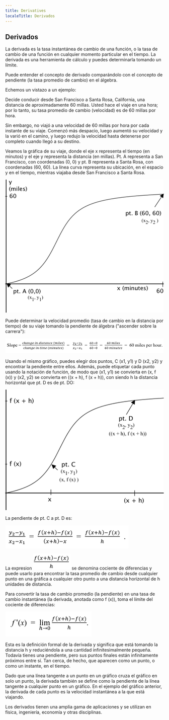 ```yaml
---
title: Derivatives
localeTitle: Derivados
---
```

## Derivados

La derivada es la tasa instantánea de cambio de una función, o la tasa de cambio de una función en cualquier momento particular en el tiempo. La derivada es una herramienta de cálculo y puedes determinarla tomando un límite.

Puede entender el concepto de derivado comparándolo con el concepto de pendiente (la tasa promedio de cambio) en el álgebra.

Echemos un vistazo a un ejemplo:

Decide conducir desde San Francisco a Santa Rosa, California, una distancia de aproximadamente 60 millas. Usted hace el viaje en una hora; por lo tanto, su tasa promedio de cambio (velocidad) es de 60 millas por hora.

Sin embargo, no viajó a una velocidad de 60 millas por hora por cada instante de su viaje. Comenzó más despacio, luego aumentó su velocidad y la varió en el camino, y luego redujo la velocidad hasta detenerse por completo cuando llegó a su destino.

Veamos la gráfica de su viaje, donde el eje x representa el tiempo (en minutos) y el eje y representa la distancia (en millas). Pt. A representa a San Francisco, con coordenadas (0, 0) y pt. B representa a Santa Rosa, con coordenadas (60, 60). La línea curva representa su ubicación, en el espacio y en el tiempo, mientras viajaba desde San Francisco a Santa Rosa.

![imagen](https://github.com/MarkMikow/MyFiles/blob/master/img1.png?raw=true)

Puede determinar la velocidad promedio (tasa de cambio en la distancia por tiempo) de su viaje tomando la pendiente de álgebra ("ascender sobre la carrera"):

![imagen](https://github.com/MarkMikow/MyFiles/blob/master/img2.png?raw=true)

Usando el mismo gráfico, puedes elegir dos puntos, C (x1, y1) y D (x2, y2) y encontrar la pendiente entre ellos. Además, puede etiquetar cada punto usando la notación de función, de modo que (x1, y1) se convierta en (x, f (x)) y (x2, y2) se convierta en ((x + h), f (x + h)), con siendo h la distancia horizontal que pt. D es de pt. DO:

![imagen](https://github.com/MarkMikow/MyFiles/blob/master/img3.png?raw=true)

La pendiente de pt. C a pt. D es:

![imagen](https://github.com/MarkMikow/MyFiles/blob/master/img4.png?raw=true)

La expresion ![imagen](https://github.com/MarkMikow/MyFiles/blob/master/img5.png?raw=true) se denomina cociente de diferencias y puede usarlo para encontrar la tasa promedio de cambio desde cualquier punto en una gráfica a cualquier otro punto a una distancia horizontal de h unidades de distancia.

Para convertir la tasa de cambio promedio (la pendiente) en una tasa de cambio instantánea (la derivada, anotada como f (x)), toma el límite del cociente de diferencias:

![imagen](https://github.com/MarkMikow/MyFiles/blob/master/img6.png?raw=true)

Esta es la definición formal de la derivada y significa que está tomando la distancia h y reduciéndola a una cantidad infinitesimalmente pequeña. Todavía tienes una pendiente, pero sus puntos finales están infinitamente próximos entre sí. Tan cerca, de hecho, que aparecen como un punto, o como un instante, en el tiempo.

Dado que una línea tangente a un punto en un gráfico cruza el gráfico en solo un punto, la derivada también se define como la pendiente de la línea tangente a cualquier punto en un gráfico. En el ejemplo del gráfico anterior, la derivada de cada punto es la velocidad instantánea a la que está viajando.

Los derivados tienen una amplia gama de aplicaciones y se utilizan en física, ingeniería, economía y otras disciplinas.